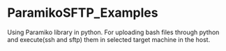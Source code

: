 # ParamikoSFTP_Examples
Using Paramiko library in python. For uploading bash files through python and execute(ssh and sftp) them in selected target machine in the host.
